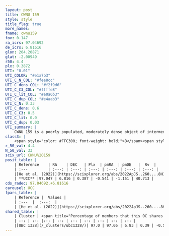 ```yaml
---
layout: post
title: CWNU 159
style: style
title_flag: true
more_names: 
fname: cwnu159
fov: 0.147
ra_icrs: 97.04692
de_icrs: 6.81616
glon: 204.20871
glat: -2.00949
r50: 4.4
plx: 0.3872
UTI: "0.01"
UTI_COLOR: "#e1a7b3"
UTI_C_N_COL: "#fee8cc"
UTI_C_dens_COL: "#f2f9d6"
UTI_C_C3_COL: "#ffffe8"
UTI_C_lit_COL: "#e0a6b3"
UTI_C_dup_COL: "#e4aab3"
UTI_C_N: 0.33
UTI_C_dens: 0.6
UTI_C_C3: 0.5
UTI_C_lit: 0.0
UTI_C_dup: 0.03
UTI_summary: |
    CWNU 159 is a poorly populated, moderately dense object of intermediate C3 quality. It was recently reported in the literature.<br><br><span style="color: #99180f; font-weight: bold;">Warning: </span>This is very likely a duplicate object, which shares a large percentage of members with at least one previously reported entry.
class3: |
    <span style="color: #FFC300; font-weight: bold;">B</span><span style="color: #FFC300; font-weight: bold;">B</span>
r_50_val: 4.4
N_50_val: 33
scix_url: CWNU%20159
posit_table: |
    | Reference    | RA    | DEC   | Plx  | pmRA  | pmDE   |  Rv  |
    | :---         | :---: | :---: | :---: | :---: | :---: | :---: |
    |[He et al. (2022)](https://scixplorer.org/abs/2022ApJS..260....8H) | 97.049 | 6.844 | 0.39 | -0.53 | -1.15 | 41.3 |
    | **UCC** |97.047 | 6.816 | 0.387 | -0.541 | -1.151 | 40.713 | 
cds_radec: 97.04692,+6.81616
carousel: UCC
fpars_table: |
    | Reference |  Values |
    | :---  |  :---:  |
    | [He et al. (2022)](https://scixplorer.org/abs/2022ApJS..260....8H) | `AG=0.9, m-M=11.7, logAge=8.9, Z=0.016` |
shared_table: |
    | Cluster | <span title="Percentage of members that this OC shares with the ones listed">%</span>   | RA   | DEC   | Plx   | pmRA  | pmDE  | Rv | UTI |
    | :-: | :-: |:-: | :-: | :-: | :-: | :-: | :-: | :-: |
    |[UBC 1328](/_clusters/ubc1328/)| 97.0 | 97.05 | 6.83 | 0.39 | -0.54 | -1.15 | 40.71 |0.48 |
---
```

